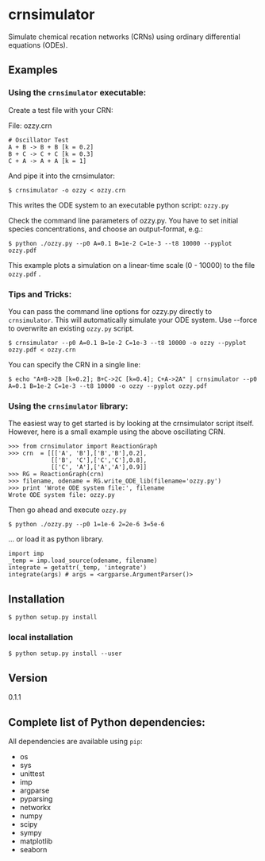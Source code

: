 # crnsimulator 

Simulate chemical recation networks (CRNs) using ordinary differential
equations (ODEs).

## Examples
### Using the `crnsimulator` executable:

Create a test file with your CRN:

File: ozzy.crn
```
# Oscillator Test
A + B -> B + B [k = 0.2]
B + C -> C + C [k = 0.3]
C + A -> A + A [k = 1]
```

And pipe it into the crnsimulator:
```
$ crnsimulator -o ozzy < ozzy.crn
```
This writes the ODE system to an executable python script: `ozzy.py`

Check the command line parameters of ozzy.py. You have to set initial species
concentrations, and choose an output-format, e.g.:
```
$ python ./ozzy.py --p0 A=0.1 B=1e-2 C=1e-3 --t8 10000 --pyplot ozzy.pdf
```
This example plots a simulation on a linear-time scale (0 - 10000) to the file `ozzy.pdf` .

### Tips and Tricks:

You can pass the command line options for ozzy.py directly to `crnsimulator`.
This will automatically simulate your ODE system. Use --force to overwrite an
existing `ozzy.py` script.
```
$ crnsimulator --p0 A=0.1 B=1e-2 C=1e-3 --t8 10000 -o ozzy --pyplot ozzy.pdf < ozzy.crn
```

You can specify the CRN in a single line:

```
$ echo "A+B->2B [k=0.2]; B+C->2C [k=0.4]; C+A->2A" | crnsimulator --p0 A=0.1 B=1e-2 C=1e-3 --t8 10000 -o ozzy --pyplot ozzy.pdf
```

### Using the `crnsimulator` library:

The easiest way to get started is by looking at the crnsimulator script itself.
However, here is a small example using the above oscillating CRN.

```
>>> from crnsimulator import ReactionGraph
>>> crn  = [[['A', 'B'],['B','B'],0.2],
            [['B', 'C'],['C','C'],0.8],
            [['C', 'A'],['A','A'],0.9]]
>>> RG = ReactionGraph(crn)
>>> filename, odename = RG.write_ODE_lib(filename='ozzy.py')
>>> print 'Wrote ODE system file:', filename
Wrote ODE system file: ozzy.py
```

Then go ahead and execute `ozzy.py`
```
$ python ./ozzy.py --p0 1=1e-6 2=2e-6 3=5e-6
```

... or load it as python library.

```
import imp
_temp = imp.load_source(odename, filename)
integrate = getattr(_temp, 'integrate')
integrate(args) # args = <argparse.ArgumentParser()>
```


## Installation
```
$ python setup.py install
```

### local installation
```
$ python setup.py install --user
```
  
## Version
0.1.1

## Complete list of Python dependencies:
All dependencies are available using `pip`:
  - os
  - sys
  - unittest
  - imp
  - argparse
  - pyparsing
  - networkx
  - numpy 
  - scipy
  - sympy
  - matplotlib
  - seaborn 

